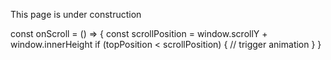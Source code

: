 This page is under construction

const onScroll = () => {
const scrollPosition = window.scrollY + window.innerHeight
if (topPosition < scrollPosition) {
// trigger animation
}
}
